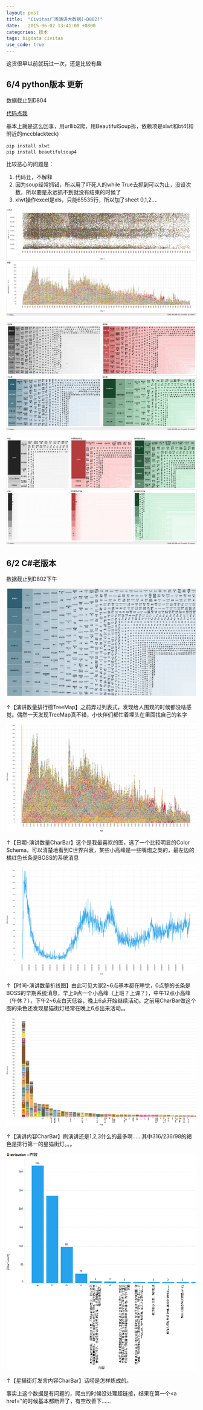```yaml
---
layout: post
title:  "Civitas广场演讲大数据(~D802)"
date:   2015-06-02 13:41:00 +0800
categories: 技术
tags: bigdata civitas
use_code: true
---
```

这货很早以前就玩过一次，还是比较有趣

## 6/4 python版本 更新

数据截止到D804

[代码点我](https://github.com/JiYouMCC/CivitasTool/blob/master/py_version/speech.py "代码")

基本上就是这么回事，用urllib2爬，用BeautifulSoup拆，依赖项是xlwt和bt4(和附近的mccblackteck)
 
	pip install xlwt
	pip install beautifulsoup4

比较恶心的问题是：

1. 代码丑，不解释
2. 因为soup经常抓错，所以用了吓死人的while True去抓到可以为止，没设次数，所以要是永远抓不到就没有结束的时候了
3. xlwt操作excel是xls，只能65535行，所以加了sheet 0,1,2....

![分布图](/img/blog_civitas_speech_22.PNG "分布图")
<!--more-->
![数量榜](/img/blog_civitas_speech_21.png "数量榜")

![标签内容榜](/img/blog_civitas_speech_23.PNG "标签内容榜")

## 6/2 C#老版本

数据截止到D802下午


![演讲排行榜TreeMap](/img/blog_civitas_1.png "演讲排行榜TreeMap")

↑【演讲数量排行榜TreeMap】之前弄过列表式，发现给人围观的时候都没啥感觉。偶然一天发现TreeMap真不错，小伙伴们都忙着埋头在里面找自己的名字

![日期-演讲数量CharBar](/img/blog_civitas_2.png "日期-演讲数量CharBar")

↑【日期-演讲数量CharBar】这个是我最喜欢的图，选了一个比较明显的Color Schema，可以清楚地看到C世界兴衰，某些小高峰是一些嘴炮之类的，最左边的橘红色长条是BOSS的系统消息

![时间-演讲数量折线图](/img/blog_civitas_3.png "时间-演讲数量折线图")

↑【时间-演讲数量折线图】由此可见大家2~6点基本都在睡觉，0点整的长条是BOSS的早期系统消息，早上9点一个小高峰（上班？上课？），中午12点小高峰（午休？），下午2~6点白天低谷，晚上6点开始继续活动。之前用CharBar做这个图的染色还发现星猫街灯经常在晚上6点出来活动。。

![演讲内容CharBar](/img/blog_civitas_4.png "演讲内容CharBar")

↑【演讲内容CharBar】刷演讲还是1,2,3什么的最多啊……其中316/236/98的褐色是排行第一的星猫街灯。。。

![星猫街灯发言内容CharBar](/img/blog_civitas_5.png "星猫街灯发言内容CharBar")

↑【星猫街灯发言内容CharBar】话唠是怎样炼成的。

事实上这个数据是有问题的，爬虫的时候没处理超链接，结果在第一个&lt;a href="的时候基本都断开了，有空改善下……
